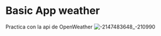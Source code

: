 # Basic App weather

Practica con la api de OpenWeather
![-2147483648_-210990](https://user-images.githubusercontent.com/64809211/131040452-5a17fb00-da37-45ba-adce-4f7ec912276c.jpg)



